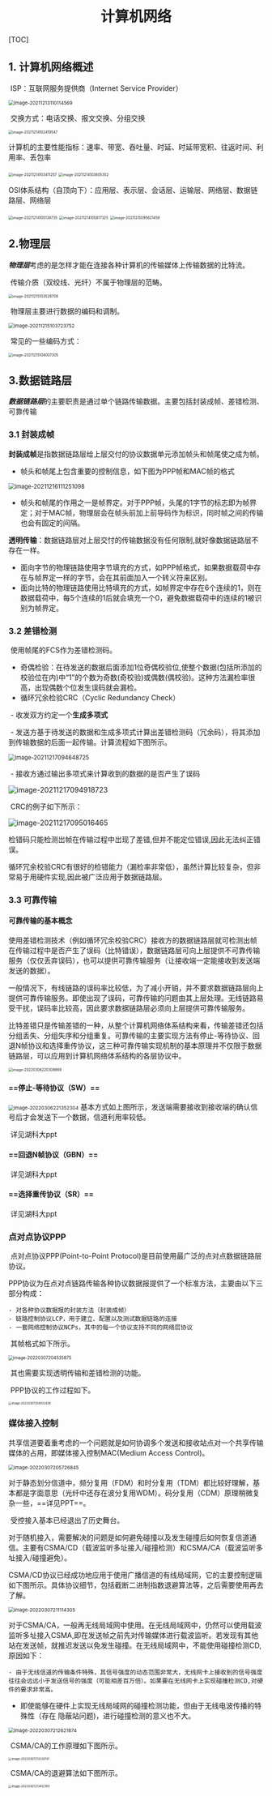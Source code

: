 <h1 style="text-align:center">计算机网络</h1>

[TOC]



## 1. 计算机网络概述

​	ISP：互联网服务提供商（Internet Service Provider）	

<img src="images\计算机网络\image-20211213110114569.png" alt="image-20211213110114569" style="zoom: 67%;" />

​		交换方式：电话交换、报文交换、分组交换

<img src="images\计算机网络\image-20211214102419547.png" alt="image-20211214102419547" style="zoom: 50%;" />

​		计算机的主要性能指标：速率、带宽、吞吐量、时延、时延带宽积、往返时间、利用率、丢包率

<img src="images\计算机网络\image-20211214103411257.png" alt="image-20211214103411257" style="zoom:50%;" />

<img src="images\计算机网络\image-20211214103805352.png" alt="image-20211214103805352" style="zoom: 50%;" />

​		OSI体系结构（自顶向下）：应用层、表示层、会话层、运输层、网络层、数据链路层、网络层

<img src="images\计算机网络\image-20211214105139735.png" alt="image-20211214105139735" style="zoom: 50%;" />

<img src="images\计算机网络\image-20211214105817325.png" alt="image-20211214105817325" style="zoom: 50%;" />

<img src="images\计算机网络\image-20211215095621458.png" alt="image-20211215095621458" style="zoom:50%;" />

## 2.物理层

​	***物理层***考虑的是怎样才能在连接各种计算机的传输媒体上传输数据的比特流。	

​	传输介质（双绞线、光纤）不属于物理层的范畴。

<img src="images\计算机网络\image-20211215103528708.png" alt="image-20211215103528708" style="zoom:50%;" />

​	物理层主要进行数据的编码和调制。

<img src="images\计算机网络\image-20211215103723752.png" alt="image-20211215103723752" style="zoom: 67%;" />

​	常见的一些编码方式：

<img src="images\计算机网络\image-20211215104007305.png" alt="image-20211215104007305" style="zoom:50%;" />

## 3.数据链路层

***数据链路层***的主要职责是通过单个链路传输数据。主要包括封装成帧、差错检测、可靠传输

### 3.1 封装成帧

​	**封装成帧**是指数据链路层给上层交付的协议数据单元添加帧头和帧尾使之成为帧。

- 帧头和帧尾上包含重要的控制信息，如下图为PPP帧和MAC帧的格式

<img src="images\计算机网络\image-20211216111251098.png" alt="image-20211216111251098" style="zoom: 80%;" />

- 帧头和帧尾的作用之一是帧界定。对于PPP帧，头尾的1字节的标志即为帧界定；对于MAC帧，物理层会在帧头前加上前导码作为标识，同时帧之间的传输也会有固定的间隔。

​	**透明传输**：数据链路层对上层交忖的传输数据没有任何限制,就好像数据链路层不存在一样。

- 面向字节的物理链路使用字节填充的方式，如PPP帧格式，如果数据载荷中存在与帧界定一样的字节，会在其前面加入一个转义符来区别。
- 面向比特的物理链路使用比特填充的方式，如帧界定中存在6个连续的1，则在数据载荷中，每5个连续的1后就会填充一个0，避免数据载荷中的连续的1被识别为帧界定。

### 3.2 差错检测

​	使用帧尾的FCS作为差错检测码。

- 奇偶检验：在待发送的数据后面添加1位奇偶校验位,使整个数据(包括所添加的校验位在内)中“1”的个数为奇数(奇校验)或偶数(偶校验)。这种方法漏检率很高，出现偶数个位发生误码就会漏检。
- 循环冗余检验CRC（Cyclic Redundancy Check）

​		- 收发双方约定一个**生成多项式**

​		- 发送方基于待发送的数据和生成多项式计算出差错检测码（冗余码），将其添加到传输数据的后面一起传输。计算流程如下图所示。

<img src="images\计算机网络\image-20211217094648725.png" alt="image-20211217094648725" style="zoom:80%;" />

​		- 接收方通过输出多项式来计算收到的数据的是否产生了误码

![image-20211217094918723](images\计算机网络\image-20211217094918723.png)

​	CRC的例子如下所示：

![image-20211217095016465](images\计算机网络\image-20211217095016465.png)

​	检错码只能检测岀帧在传输过程中岀现了差错,但并不能定位错误,因此无法纠正错误。

​	循环冗余校验CRC有很好的检错能力（漏检率非常低），虽然计算比较复杂，但非常易于用硬件实现,因此被广泛应用于数据链路层。

### 3.3 可靠传输

#### 可靠传输的基本概念

​	使用差错检测技术（例如循环冗余校验CRC）接收方的数据链路层就可检测出帧在传输过程中是否产生了误码（比特错误），数据链路层可向上层提供不可靠传输服务（仅仅丢弃误码），也可以提供可靠传输服务（让接收端一定能接收到发送端发送的数据）。

​	一般情况下，有线链路的误码率比较低，为了减小开销，并不要求数据链路层向上提供可靠传输服务。即使出现了误码，可靠传输的问题由其上层处理。无线链路易受干扰，误码率比较高，因此要求数据链路层必须向上层提供可靠传输服务。

​	比特差错只是传输差错的一种，从整个计算机网络体系结构来看，传输差错还包括分组丢失、分组失序和分组重复。可靠传输的主要实现方法有停止-等待协议、回退N帧协议和选择重传协议，这三种可靠传输实现机制的基本原理并不仅限于数据链路层，可以应用到计算机网络体系结构的各层协议中。

<img src="images/计算机网络/image-20220306220308669.png" alt="image-20220306220308669" style="zoom:50%;" />

#### ==停止-等待协议（SW）==

​	<img src="images/计算机网络/image-20220306221352304.png" alt="image-20220306221352304" style="zoom:67%;" />	基本方式如上图所示，发送端需要接收到接收端的确认信号后才会发送下一个数据，信道利用率较低。

​	详见湖科大ppt

#### ==回退N帧协议（GBN）==

​	详见湖科大ppt

#### ==选择重传协议（SR）==

​	详见湖科大ppt

### 点对点协议PPP

​	点对点协议PPP(Point-to-Point Protocol)是目前使用最广泛的点对点数据链路层协议。

​	PPP协议为在点对点链路传输各种协议数据报提供了一个标准方法，主要由以下三部分构成：

	- 对各种协议数据报的封装方法（封装成帧）
	- 链路控制协议LCP，用于建立、配置以及测试数据链路的连接
	- 一套网络控制协议NCPs，其中的每一个协议支持不同的网络层协议

​	其帧格式如下所示。

<img src="images/计算机网络/image-20220307204535875.png" alt="image-20220307204535875" style="zoom:60%;" />

​	其也需要实现透明传输和差错检测的功能。

​	PPP协议的工作过程如下。

<img src="images/计算机网络/image-20220307204932438.png" alt="image-20220307204932438" style="zoom:40%;" />

### 媒体接入控制

​	共享信道要着重考虑的一个问题就是如何协调多个发送和接收站点对一个共享传输媒体的占用，即媒体接入控制MAC(Medium Access Control)。

<img src="images/计算机网络/image-20220307205726845.png" alt="image-20220307205726845" style="zoom:67%;" />

​	对于静态划分信道中，频分复用（FDM）和时分复用（TDM）都比较好理解，基本都是字面意思（光纤中还存在波分复用WDM）。码分复用（CDM）原理稍微复杂一些，==详见PPT==。

​	受控接入基本已经退出了历史舞台。

​	对于随机接入，需要解决的问题是如何避免碰撞以及发生碰撞后如何恢复信道通信。主要有CSMA/CD（载波监听多址接入/碰撞检测）和CSMA/CA（载波监听多址接入/碰撞避免）。

​	CSMA/CD协议已经成功地应用于使用广播信道的有线局域网，它的主要控制逻辑如下图所示。具体协议细节，包括截断二进制指数退避算法等，之后需要使用再去了解。

<img src="images/计算机网络/image-20220307211114305.png" alt="image-20220307211114305" style="zoom:67%;" />

​	对于CSMA/CA，一般再无线局域网中使用。在无线局域网中，仍然可以使用载波监听多址接入CSMA,即在发送帧之前先对传输媒体进行载波监听。若发现有其他站在发送帧，就推迟发送以免发生碰撞。在无线局域网中，不能使用碰撞检测CD,原因如下：

	- 由于无线信道的传输条件特殊，其信号强度的动态范围非常大，无线网卡上接收到的信号强度往往会远远小于发送信号的强度（可能相差百万倍）。如果要在无线网卡上实现碰撞检测CD,对硬件的要求非常高。
 - 即使能够在硬件上实现无线局域网的碰撞检测功能，但由于无线电波传播的特殊性（存在
   隐蔽站问题)，进行碰撞检测的意义也不大。

<img src="images/计算机网络/image-20220307212621874.png" alt="image-20220307212621874" style="zoom: 67%;" />

​	CSMA/CA的工作原理如下图所示。

<img src="images/计算机网络/image-20220307213230741.png" alt="image-20220307213230741" style="zoom: 40%;" />

​	CSMA/CA的退避算法如下图所示。

<img src="images/计算机网络/image-20220307213452189.png" alt="image-20220307213452189" style="zoom:40%;" />



